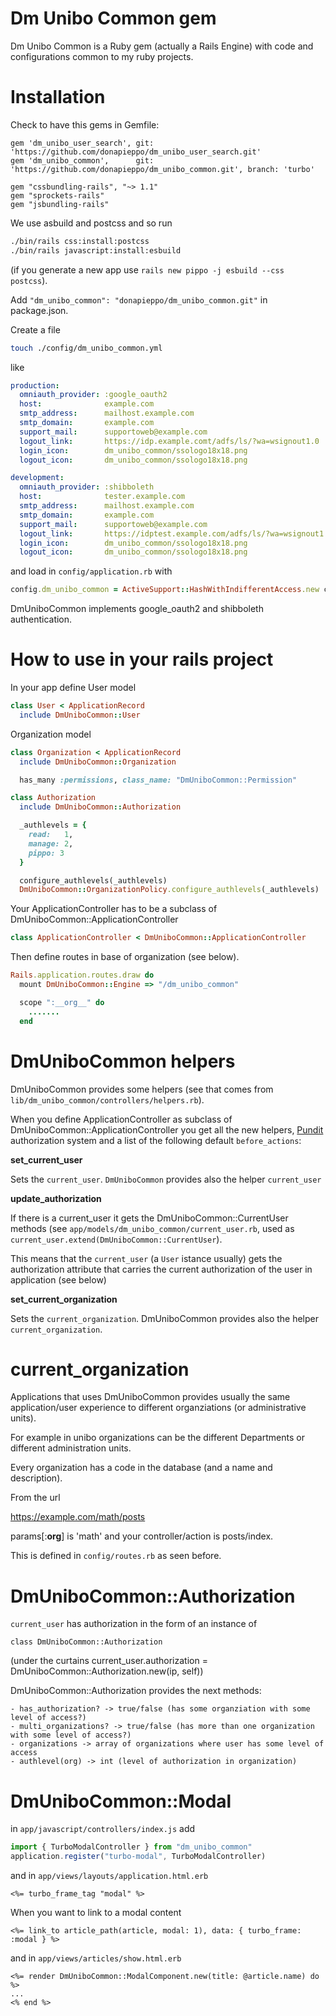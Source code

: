 # Dm Unibo Common gem

Dm Unibo Common is a Ruby gem (actually a Rails Engine) 
with code and configurations common to my ruby projects.

# Installation

Check to have this gems in Gemfile:

```
gem 'dm_unibo_user_search', git: 'https://github.com/donapieppo/dm_unibo_user_search.git'
gem 'dm_unibo_common',      git: 'https://github.com/donapieppo/dm_unibo_common.git', branch: 'turbo'

gem "cssbundling-rails", "~> 1.1"
gem "sprockets-rails"
gem "jsbundling-rails"
```

We use asbuild and postcss and so run

```bash
./bin/rails css:install:postcss
./bin/rails javascript:install:esbuild
```

(if you generate a new app use `rails new pippo -j esbuild --css postcss`).

Add `"dm_unibo_common": "donapieppo/dm_unibo_common.git"` in 
package.json.

Create a file

```bash
touch ./config/dm_unibo_common.yml
```

like

```yaml
production:
  omniauth_provider: :google_oauth2
  host:              example.com
  smtp_address:      mailhost.example.com
  smtp_domain:       example.com
  support_mail:      supportoweb@example.com
  logout_link:       https://idp.example.comt/adfs/ls/?wa=wsignout1.0
  login_icon:        dm_unibo_common/ssologo18x18.png
  logout_icon:       dm_unibo_common/ssologo18x18.png

development:
  omniauth_provider: :shibboleth
  host:              tester.example.com
  smtp_address:      mailhost.example.com
  smtp_domain:       example.com
  support_mail:      supportoweb@example.com
  logout_link:       https://idptest.example.com/adfs/ls/?wa=wsignout1.0
  login_icon:        dm_unibo_common/ssologo18x18.png
  logout_icon:       dm_unibo_common/ssologo18x18.png
```

and load in `config/application.rb` with

```ruby
config.dm_unibo_common = ActiveSupport::HashWithIndifferentAccess.new config_for(:dm_unibo_common)
```
DmUniboCommon implements google_oauth2 and shibboleth authentication.

# How to use in your rails project

In your app define User model

```ruby
class User < ApplicationRecord 
  include DmUniboCommon::User
```

Organization model 

```ruby
class Organization < ApplicationRecord
  include DmUniboCommon::Organization

  has_many :permissions, class_name: "DmUniboCommon::Permission"
```

```ruby
class Authorization
  include DmUniboCommon::Authorization

  _authlevels = { 
    read:   1, 
    manage: 2, 
    pippo: 3
  }

  configure_authlevels(_authlevels)
  DmUniboCommon::OrganizationPolicy.configure_authlevels(_authlevels)
```

Your ApplicationController has to be a subclass of DmUniboCommon::ApplicationController
```ruby
class ApplicationController < DmUniboCommon::ApplicationController
```

Then define routes in base of organization (see below).

```ruby
Rails.application.routes.draw do
  mount DmUniboCommon::Engine => "/dm_unibo_common"

  scope ":__org__" do
    .......
  end
```

# DmUniboCommon helpers

DmUniboCommon provides some helpers (see that comes from 
`lib/dm_unibo_common/controllers/helpers.rb`).

When you define ApplicationController as subclass of DmUniboCommon::ApplicationController
you get all the new helpers, [Pundit](https://github.com/varvet/pundit) authorization system 
and a list of the following default `before_actions`:

**set_current_user**

Sets the `current_user`. `DmUniboCommon` provides also the helper `current_user`

**update_authorization**

If there is a current_user it gets the DmUniboCommon::CurrentUser methods
(see `app/models/dm_unibo_common/current_user.rb`, used as
`current_user.extend(DmUniboCommon::CurrentUser`). 

This means that the `current_user` (a `User` istance usually) gets the 
authorization attribute that carries the current authorization of the user in 
application (see below)

**set_current_organization**

Sets the `current_organization`.
DmUniboCommon provides also the helper `current_organization`.

# current_organization

Applications that uses DmUniboCommon provides usually the
same application/user experience to different organziations
(or administrative units).

For example in unibo organizations can be the different Departments
or different administration units.

Every organization has a code in the database (and a name and description).

From the url

https://example.com/math/posts

params[:__org__] is 'math' and your controller/action is posts/index.

This is defined in `config/routes.rb` as seen before.


# DmUniboCommon::Authorization

`current_user` has authorization in the form of an instance of

```
class DmUniboCommon::Authorization
```

(under the curtains current_user.authorization = DmUniboCommon::Authorization.new(ip, self))

DmUniboCommon::Authorization provides the next methods:

    - has_authorization? -> true/false (has some organziation with some level of access?)
    - multi_organizations? -> true/false (has more than one organization with some level of access?)
    - organizations -> array of organizations where user has some level of access 
    - authlevel(org) -> int (level of authorization in organization)

# DmUniboCommon::Modal

in `app/javascript/controllers/index.js` add 

```javascript
import { TurboModalController } from "dm_unibo_common"
application.register("turbo-modal", TurboModalController)
```

and in `app/views/layouts/application.html.erb` 

```erb
<%= turbo_frame_tag "modal" %>
```

When you want to link to a modal content

```erb
<%= link_to article_path(article, modal: 1), data: { turbo_frame: :modal } %>  
```

and in `app/views/articles/show.html.erb`

```erb
<%= render DmUniboCommon::ModalComponent.new(title: @article.name) do %>
...
<% end %>
```
